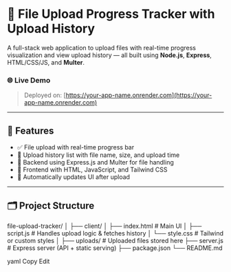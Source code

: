 # 📁 File Upload Progress Tracker with Upload History

A full-stack web application to upload files with real-time progress visualization and view upload history — all built using **Node.js**, **Express**, HTML/CSS/JS, and **Multer**.

### 🌐 Live Demo
> Deployed on: [https://your-app-name.onrender.com](https://your-app-name.onrender.com)

---

## 🚀 Features

- ✅ File upload with real-time progress bar
- 📜 Upload history list with file name, size, and upload time
- 🧠 Backend using Express.js and Multer for file handling
- 🎨 Frontend with HTML, JavaScript, and Tailwind CSS
- 🔄 Automatically updates UI after upload

---

## 🗂️ Project Structure
file-upload-tracker/
│
├── client/
│ ├── index.html # Main UI
│ ├── script.js # Handles upload logic & fetches history
│ └── style.css # Tailwind or custom styles
│
├── uploads/ # Uploaded files stored here
├── server.js # Express server (API + static serving)
├── package.json
└── README.md

yaml
Copy
Edit
